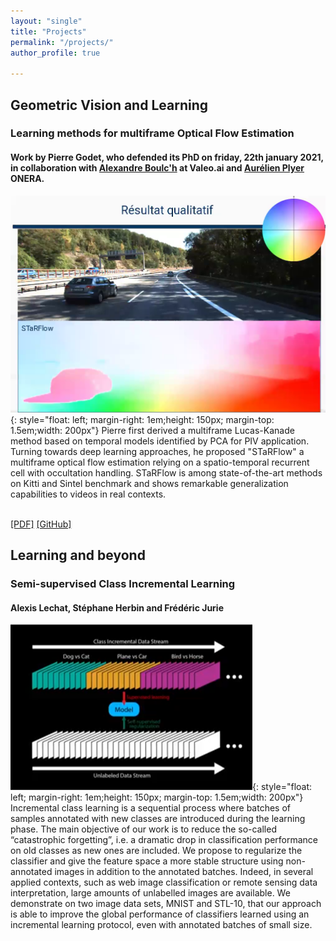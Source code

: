 ```yaml
---
layout: "single"
title: "Projects"
permalink: "/projects/"
author_profile: true

---
```


<script type="text/javascript">
   function toggleVisibility(block_id) {
       var e = document.getElementById(block_id);
       if(e.style.display == 'block')
          e.style.display = 'none';
       else
          e.style.display = 'block';
   }
    function copyToClip(element) {
        var str = document.getElementById(element).innerHTML;
        function listener(e) {
            e.clipboardData.setData("text/html", str);
            e.clipboardData.setData("text/plain", str);
            e.preventDefault();
        }
        document.addEventListener("copy", listener);
        document.execCommand("copy");
        document.removeEventListener("copy", listener);
};
</script>

## Geometric Vision and Learning

### Learning methods for multiframe Optical Flow Estimation
#### Work by Pierre Godet, who defended its PhD on friday, 22th january 2021, in collaboration with [Alexandre Boulc'h](https://www.boulch.eu/) at Valeo.ai and [Aurélien Plyer](https://github.com/aplyer) ONERA.

![MFOF](/images/SF.png){: style="float: left; margin-right: 1em;height: 150px; margin-top: 1.5em;width: 200px"} 
Pierre first derived a multiframe Lucas-Kanade method based on temporal models identified by PCA for PIV application. Turning towards deep learning approaches, he proposed "STaRFlow" a multiframe optical flow estimation relying on a spatio-temporal recurrent cell with occultation handling. STaRFlow is among state-of-the-art methods on Kitti and Sintel benchmark and shows remarkable generalization capabilities to videos in real contexts. 
<!-- <normal> -->
<!-- <p style="text-align: right;"> -->
<br />
    <a href="https://arxiv.org/pdf/2007.05481" style="color:page.header.overlay_color">[PDF]</a>
    <a href="https://github.com/pgodet/star_flow" style="color:page.header.overlay_color">[GitHub]</a>
<!-- </normal> -->

## Learning and beyond

### Semi-supervised Class Incremental Learning 
#### Alexis Lechat, Stéphane Herbin and Frédéric Jurie
![MFOF](/images/incrementalL.png){: style="float: left; margin-right: 1em;height: 150px; margin-top: 1.5em;width: 200px"}
Incremental class learning is a sequential process where batches of samples annotated with new classes are introduced during the learning phase. The main objective of our work is to reduce the so-called “catastrophic forgetting”, i.e. a dramatic drop in classification performance on old classes as new ones are included. We propose to regularize the classifier and give the feature space a more stable structure using non-annotated images in addition to the annotated batches. Indeed, in several applied contexts, such as web image classification or remote sensing data interpretation, large amounts of unlabelled images are available. We demonstrate on two image data sets, MNIST and STL-10, that our approach is able to improve the global performance of classifiers learned using an incremental learning protocol, even with annotated batches of small size. 
